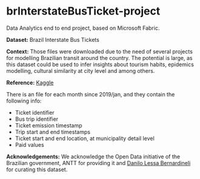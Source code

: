 # brInterstateBusTicket-project

Data Analytics end to end project, based on Microsoft Fabric.

**Dataset:** Brazil Interstate Bus Tickets

**Context:** Those files were downloaded due to the need of several projects for modelling Brazilian transit around the country. The potential is large, as this dataset could be used to infer insights about tourism habits, epidemics modelling, cultural similarity at city level and among others.

**Reference:** [Kaggle](https://www.kaggle.com/datasets/danlessa/brazil-interstate-bus-travels?resource=download)

There is an file for each month since 2019/jan, and they contain the following info:

- Ticket identifier
- Bus trip identifier
- Ticket emission timestamp
- Trip start and end timestamps
- Ticket start and end location, at municipality detail level
- Paid values

**Acknowledgements:** We acknowledge the Open Data initiative of the Brazilian government, ANTT for providing it and [Danilo Lessa Bernardineli](https://danlessa.github.io/) for curating this dataset.
